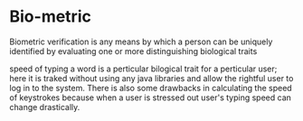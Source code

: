 # Bio-metric
Biometric verification is any means by which a person can be uniquely identified by evaluating one or more distinguishing biological traits

speed of typing a word is a perticular bilogical trait for a perticular user; here it is traked without using any java libraries and allow the rightful user to log in to the system. 
There is also some drawbacks in calculating the speed of keystrokes because when a user is stressed out user's typing speed can change drastically.
